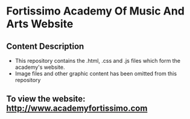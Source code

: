 # Fortissimo Academy Of Music And Arts Website

## Content Description
- This repository contains the .html, .css and .js files which form the academy's website. 
- Image files and other graphic content has been omitted from this repository

## To view the website: http://www.academyfortissimo.com
